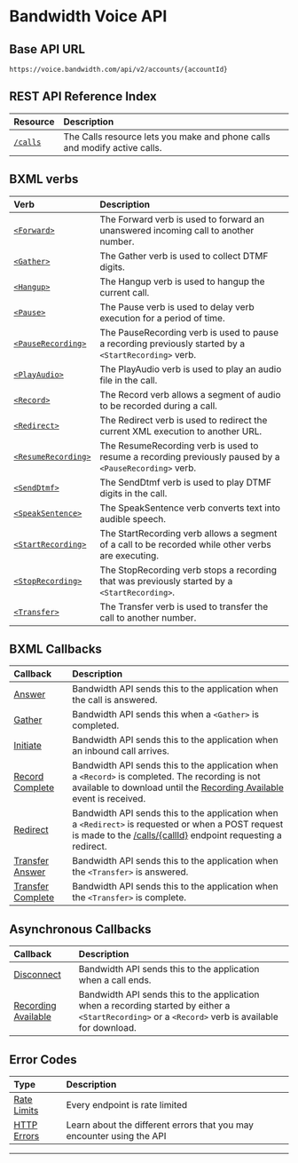 # Bandwidth Voice API

## Base API URL
`https://voice.bandwidth.com/api/v2/accounts/{accountId}`

## REST API Reference Index

| Resource                           | Description                                                               |
|:-----------------------------------|:--------------------------------------------------------------------------|
| [`/calls`](methods/calls/about.md) | The Calls resource lets you make and phone calls and modify active calls. |


## BXML verbs

| Verb                                                 | Description                                                                                           |
|:-----------------------------------------------------|:------------------------------------------------------------------------------------------------------|
| [`<Forward>`](bxml/verbs/forward.md)                 | The Forward verb is used to forward an unanswered incoming call to another number.                    |
| [`<Gather>`](bxml/verbs/gather.md)                   | The Gather verb is used to collect DTMF digits.                                                       |
| [`<Hangup>`](bxml/verbs/hangup.md)                   | The Hangup verb is used to hangup the current call.                                                   |
| [`<Pause>`](bxml/verbs/pause.md)                     | The Pause verb is used to delay verb execution for a period of time.                                  |
| [`<PauseRecording>`](bxml/verbs/pauseRecording.md)   | The PauseRecording verb is used to pause a recording previously started by a `<StartRecording>` verb. |
| [`<PlayAudio>`](bxml/verbs/playAudio.md)             | The PlayAudio verb is used to play an audio file in the call.                                         |
| [`<Record>`](bxml/verbs/record.md)                   | The Record verb allows a segment of audio to be recorded during a call.                               |
| [`<Redirect>`](bxml/verbs/redirect.md)               | The Redirect verb is used to redirect the current XML execution to another URL.                       |
| [`<ResumeRecording>`](bxml/verbs/resumeRecording.md) | The ResumeRecording verb is used to resume a recording previously paused by a `<PauseRecording>` verb.|
| [`<SendDtmf>`](bxml/verbs/sendDtmf.md)               | The SendDtmf verb is used to play DTMF digits in the call.                                            |
| [`<SpeakSentence>`](bxml/verbs/speakSentence.md)     | The SpeakSentence verb converts text into audible speech.                                             |
| [`<StartRecording>`](bxml/verbs/startRecording.md)   | The StartRecording verb allows a segment of a call to be recorded while other verbs are executing.    |
| [`<StopRecording>`](bxml/verbs/stopRecording.md)     | The StopRecording verb stops a recording that was previously started by a `<StartRecording>`.         |
| [`<Transfer>`](bxml/verbs/transfer.md)               | The Transfer verb is used to transfer the call to another number.                                     |

## BXML Callbacks

| Callback                                                | Description                                                                                                                                                                                            |
|:--------------------------------------------------------|:-------------------------------------------------------------------------------------------------------------------------------------------------------------------------------------------------------|
| [Answer](bxml/callbacks/answer.md)                      | Bandwidth API sends this to the application when the call is answered.                                                                                                                                 |
| [Gather](bxml/callbacks/gather.md)                      | Bandwidth API sends this when a `<Gather>` is completed.                                                                                                                                               |
| [Initiate](bxml/callbacks/initiate.md)                  | Bandwidth API sends this to the application when an inbound call arrives.                                                                                                                              |
| [Record Complete](bxml/callbacks/recordComplete.md)     | Bandwidth API sends this to the application when a `<Record>` is completed. The recording is not available to download until the [Recording Available](bxml/callbacks/recordingAvailable.md) event is received. |
| [Redirect](bxml/callbacks/redirect.md)                  | Bandwidth API sends this to the application when a `<Redirect>` is requested or when a POST request is made to the [/calls/{callId}](methods/calls/postCallsCallId.md) endpoint requesting a redirect. |
| [Transfer Answer](bxml/callbacks/transferAnswer.md)     | Bandwidth API sends this to the application when the `<Transfer>` is answered.                                                                                                                         |
| [Transfer Complete](bxml/callbacks/transferComplete.md) | Bandwidth API sends this to the application when the `<Transfer>` is complete.                                                                                                                         |

## Asynchronous Callbacks
| Callback                                                         | Description                                                                             |
|:-----------------------------------------------------------------|:----------------------------------------------------------------------------------------|
| [Disconnect](bxml/callbacks/disconnect.md)                       | Bandwidth API sends this to the application when a call ends.                           |
| [Recording Available](bxml/callbacks/recordingAvailable.md)      | Bandwidth API sends this to the application when a recording started by either a `<StartRecording>` or a `<Record>` verb is available for download. |

## Error Codes
| Type                         | Description                                                           |
|:-----------------------------|:----------------------------------------------------------------------|
| [Rate Limits](rateLimits.md) | Every endpoint is rate limited                                        |
| [HTTP Errors](errors.md)     | Learn about the different errors that you may encounter using the API |

---
